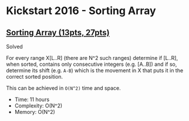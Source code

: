 # Kickstart 2016 - Sorting Array

## [Sorting Array (13pts, 27pts)](https://codingcompetitions.withgoogle.com/kickstart/round/0000000000201ca0/0000000000201ca1)

Solved

For every range X[L..R] (there are N^2 such ranges) determine if [L..R], when
sorted, contains only consecutive integers (e.g. [A..B]) and if so, determine
its shift (e.g. `A-B`) which is the movement in X that puts it in the correct
sorted position.

This can be achieved in `O(N^2)` time and space.

* Time: 11 hours
* Complexity: O(N^2)
* Memory: O(N^2)
